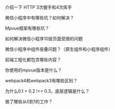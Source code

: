 介绍一下 HTTP 3次握手和4次挥手



微信小程序中有哪些坑？如何解决？



Mpvue框架有哪些坑？



如何解决微信小程序10层页面受限的问题



微信小程序中组件层叠问题？（原生组件和小程序组件）



前端工程化都包含哪些内容？



你使用的mpvue版本是什么？



webpack4和webpack3有哪些区别？



为什么0.1 + 0.2 !== 0.3，底层逻辑是什么？



做了哪些从0到1的工作？